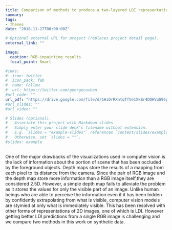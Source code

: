 ```yaml
---
title: Comparison of methods to produce a two-layered LDI representation from a single RGB image
summary:
tags:
- Theses
date: "2018-11-27T00:00:00Z"

# Optional external URL for project (replaces project detail page).
external_link: ""

image:
  caption: RGB-inpainting results
  focal_point: Smart

#inks:
#- icon: twitter
#  icon_pack: fab
#  name: Follow
#  url: https://twitter.com/georgecushen
#url_code: ""
url_pdf: "https://drive.google.com/file/d/1HiDrRXntqTfVe1XkBr4DOHVuG96ppO4t/view?usp=sharing"
#url_slides: ""
#url_video: ""

# Slides (optional).
#   Associate this project with Markdown slides.
#   Simply enter your slide deck's filename without extension.
#   E.g. `slides = "example-slides"` references `content/slides/example-slides.md`.
#   Otherwise, set `slides = ""`.
#slides: example
---
```


One of the major drawbacks of the visualizations used in computer vision is the lack of information about the portion of scene that has been occluded by the foreground objects. Depth maps store the results of a mapping from each pixel to its distance from the camera. Since the pair of RGB image and the depth map store more information than a RGB image itself,they are considered 2.5D. However, a simple depth map fails to alleviate the problem as it stores the values for only
the visible part of an image. Unlike human beings who are able to perceive the information even if it has been hidden by confidently extrapolating from what is visible, computer vision models are stymied at only what is immediately visible. This has been resolved with other forms of representations of 2D images, one of which is LDI. However getting better LDI predictions from a single RGB image is challenging and we compare two methods in this work on synthetic data.
